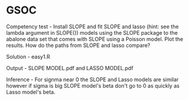 # GSOC


Competency test - Install SLOPE and fit SLOPE and lasso (hint: see the lambda argument in SLOPE()) models using the SLOPE package to the abalone data set that comes with SLOPE using a Poisson model. Plot the results. How do the paths from SLOPE and lasso compare?



Solution - easy1.R



Output - SLOPE MODEL.pdf and LASSO MODEL.pdf


Inference - For signma near 0 the SLOPE and Lasso models are similar however if sigma is big SLOPE model's beta don't go to 0 as quickly as Lasso model's beta.
